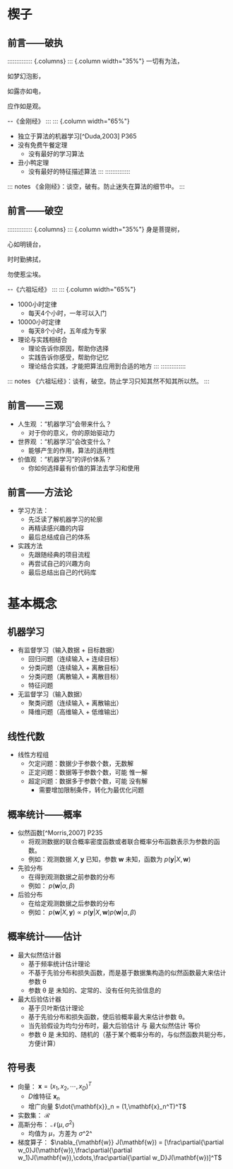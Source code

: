 # 楔子

## 前言——破执

:::::::::::::: {.columns}
::: {.column width="35%"}
一切有为法，

如梦幻泡影，

如露亦如电，

应作如是观。

--《金刚经》
:::
::: {.column width="65%"}

* 独立于算法的机器学习[^Duda,2003] P365
* 没有免费午餐定理
  * 没有最好的学习算法
* 丑小鸭定理
  * 没有最好的特征描述算法
:::
::::::::::::::

::: notes
《金刚经》：谈空，破有。防止迷失在算法的细节中。
:::

## 前言——破空

:::::::::::::: {.columns}
::: {.column width="35%"}
身是菩提树，

心如明镜台，

时时勤拂拭，

勿使惹尘埃。

--《六祖坛经》
:::
::: {.column width="65%"}

* 1000小时定律
  * 每天4个小时，一年可以入门
* 10000小时定律
  * 每天8个小时，五年成为专家
* 理论与实践相结合
  * 理论告诉你原因，帮助你选择
  * 实践告诉你感受，帮助你记忆
  * 理论结合实践，才能把算法应用到合适的地方
:::
::::::::::::::

::: notes
《六祖坛经》：谈有，破空。防止学习只知其然不知其所以然。
:::

## 前言——三观

* 人生观 ：“机器学习”会带来什么？
  * 对于你的意义，你的原始驱动力
* 世界观 ：“机器学习”会改变什么？
  * 能够产生的作用，算法的适用性
* 价值观 ：“机器学习”的评价体系？
  * 你如何选择最有价值的算法去学习和使用

## 前言——方法论

* 学习方法：
  * 先泛读了解机器学习的轮廓
  * 再精读感兴趣的内容
  * 最后总结成自己的体系
* 实践方法
  * 先跟随经典的项目流程
  * 再尝试自己的兴趣方向
  * 最后总结出自己的代码库

# 基本概念

## 机器学习

* 有监督学习（输入数据 + 目标数据）
  * 回归问题（连续输入 + 连续目标）
  * 分类问题（连续输入 + 离散目标）
  * 分类问题（离散输入 + 离散目标）
  * 特征问题
* 无监督学习（输入数据）
  * 聚类问题（连续输入 + 离散输出）
  * 降维问题（高维输入 + 低维输出）

## 线性代数

* 线性方程组
  * 欠定问题：数据少于参数个数，无数解
  * 正定问题：数据等于参数个数，可能 惟一解
  * 超定问题：数据多于参数个数，可能 没有解
    * 需要增加限制条件，转化为最优化问题

## 概率统计——概率

* 似然函数[^Morris,2007] P235
  * 将观测数据的联合概率密度函数或者联合概率分布函数表示为参数的函数。
  * 例如：观测数据 $X,\mathbf{y}$ 已知，参数 $\mathbf{w}$ 未知，函数为 $p(\mathbf{y}|X,\mathbf{w})$
* 先验分布
  * 在得到观测数据之前参数的分布
  * 例如： $p(\mathbf{w}|\alpha,\beta)$
* 后验分布
  * 在给定观测数据之后参数的分布
  * 例如： $p(\mathbf{w}|X,\mathbf{y})\propto p(\mathbf{y}|X,\mathbf{w})p(\mathbf{w}|\alpha,\beta)$

## 概率统计——估计

* 最大似然估计器
  * 基于频率统计估计理论
  * 不基于先验分布和损失函数，而是基于数据集构造的似然函数最大来估计参数 θ
  * 参数 θ 是 未知的、定常的、没有任何先验信息的
* 最大后验估计器
  * 基于贝叶斯估计理论
  * 基于先验分布和损失函数，使后验概率最大来估计参数 θ。
  * 当先验假设为均匀分布时，最大后验估计 与 最大似然估计 等价
  * 参数 θ 是 未知的、随机的（基于某个概率分布的，与似然函数共轭分布，方便计算）

## 符号表

* 向量： $\mathbf{x}=(x_1,x_2,\cdots,x_D)^T$
  * $D$维特征 $\mathbf{x}_n$
  * 增广向量 $\dot{\mathbf{x}}_n = (1,\mathbf{x}_n^T)^T$
* 实数集： $\mathcal{R}$
* 高斯分布： $\mathcal{N}(\mu,\sigma^2)$
  * 均值为 *μ*，方差为 *σ*^2^
* 梯度算子： $\nabla_{\mathbf{w}} J(\mathbf{w}) = [\frac\partial{\partial w_0}J(\mathbf{w}),\frac\partial{\partial w_1}J(\mathbf{w}),\cdots,\frac\partial{\partial w_D}J(\mathbf{w})]^T$
